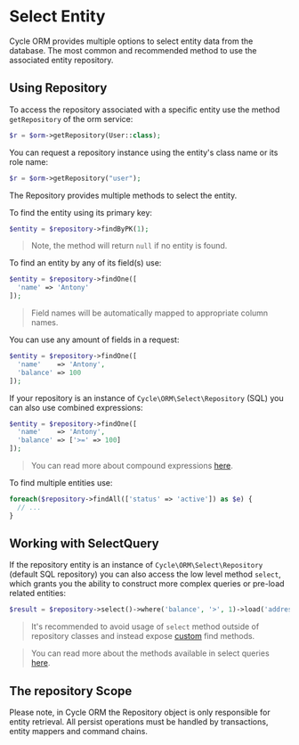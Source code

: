 # Select Entity
Cycle ORM provides multiple options to select entity data from the database.
The most common and recommended method to use the associated entity repository.

## Using Repository
To access the repository associated with a specific entity use the method `getRepository` of the orm service:

```php
$r = $orm->getRepository(User::class);
```

You can request a repository instance using the entity's class name or its role name:

```php
$r = $orm->getRepository("user");
```

The Repository provides multiple methods to select the entity.

To find the entity using its primary key:

```php
$entity = $repository->findByPK(1);
```

> Note, the method will return `null` if no entity is found.

To find an entity by any of its field(s) use:

```php
$entity = $repository->findOne([
  'name' => 'Antony'
]);
```

> Field names will be automatically mapped to appropriate column names.

You can use any amount of fields in a request:

```php
$entity = $repository->findOne([
  'name'    => 'Antony',
  'balance' => 100
]);
```

If your repository is an instance of `Cycle\ORM\Select\Repository` (SQL) you can also use combined expressions:

```php
$entity = $repository->findOne([
  'name'    => 'Antony',
  'balance' => ['>=' => 100]
]);
```

> You can read more about compound expressions [here](/query-builder/complex.md).

To find multiple entities use:

```php
foreach($repository->findAll(['status' => 'active']) as $e) {
  // ...
}
```

## Working with SelectQuery
If the repository entity is an instance of `Cycle\ORM\Select\Repository` (default SQL repository) you can also access
the low level method `select`, which grants you the ability to construct more complex queries or pre-load related entities:

```php
$result = $repository->select()->where('balance', '>', 1)->load('address')->fetchAll();
```

> It's recommended to avoid usage of `select` method outside of repository classes and instead expose [custom](/basic/repository.md) find methods.

> You can read more about the methods available in select queries [here](https://spiral-framework.com/guide/database-builders).

## The repository Scope
Please note, in Cycle ORM the Repository object is only responsible for entity retrieval. All persist operations must be handled by transactions, entity mappers and command chains.
